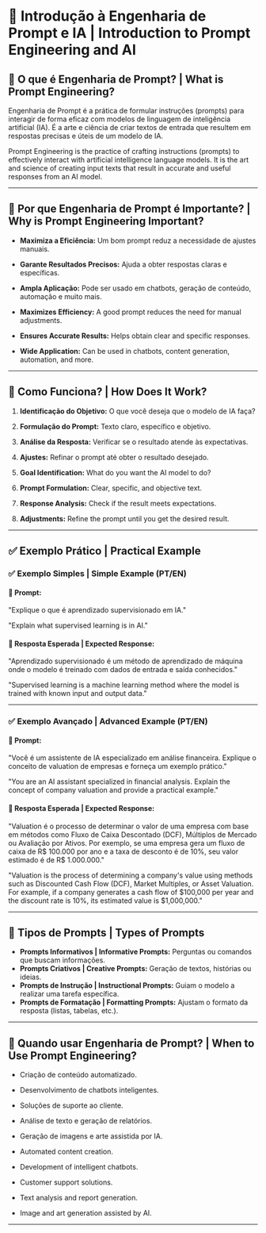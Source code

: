 # 📌 Introdução à Engenharia de Prompt e IA | Introduction to Prompt Engineering and AI

## 📌 O que é Engenharia de Prompt? | What is Prompt Engineering?
Engenharia de Prompt é a prática de formular instruções (prompts) para interagir de forma eficaz com modelos de linguagem de inteligência artificial (IA). É a arte e ciência de criar textos de entrada que resultem em respostas precisas e úteis de um modelo de IA.

Prompt Engineering is the practice of crafting instructions (prompts) to effectively interact with artificial intelligence language models. It is the art and science of creating input texts that result in accurate and useful responses from an AI model.

---

## 🚀 Por que Engenharia de Prompt é Importante? | Why is Prompt Engineering Important?
- **Maximiza a Eficiência:** Um bom prompt reduz a necessidade de ajustes manuais.
- **Garante Resultados Precisos:** Ajuda a obter respostas claras e específicas.
- **Ampla Aplicação:** Pode ser usado em chatbots, geração de conteúdo, automação e muito mais.

- **Maximizes Efficiency:** A good prompt reduces the need for manual adjustments.
- **Ensures Accurate Results:** Helps obtain clear and specific responses.
- **Wide Application:** Can be used in chatbots, content generation, automation, and more.

---

## 🔧 Como Funciona? | How Does It Work?
1. **Identificação do Objetivo:** O que você deseja que o modelo de IA faça?
2. **Formulação do Prompt:** Texto claro, específico e objetivo.
3. **Análise da Resposta:** Verificar se o resultado atende às expectativas.
4. **Ajustes:** Refinar o prompt até obter o resultado desejado.

1. **Goal Identification:** What do you want the AI model to do?
2. **Prompt Formulation:** Clear, specific, and objective text.
3. **Response Analysis:** Check if the result meets expectations.
4. **Adjustments:** Refine the prompt until you get the desired result.

---

## ✅ Exemplo Prático | Practical Example

### ✅ Exemplo Simples | Simple Example (PT/EN)
#### 🔹 Prompt:
"Explique o que é aprendizado supervisionado em IA."

"Explain what supervised learning is in AI."

#### 🔹 Resposta Esperada | Expected Response:
"Aprendizado supervisionado é um método de aprendizado de máquina onde o modelo é treinado com dados de entrada e saída conhecidos."

"Supervised learning is a machine learning method where the model is trained with known input and output data."

---

### ✅ Exemplo Avançado | Advanced Example (PT/EN)
#### 🔹 Prompt:
"Você é um assistente de IA especializado em análise financeira. Explique o conceito de valuation de empresas e forneça um exemplo prático."

"You are an AI assistant specialized in financial analysis. Explain the concept of company valuation and provide a practical example."

#### 🔹 Resposta Esperada | Expected Response:
"Valuation é o processo de determinar o valor de uma empresa com base em métodos como Fluxo de Caixa Descontado (DCF), Múltiplos de Mercado ou Avaliação por Ativos. Por exemplo, se uma empresa gera um fluxo de caixa de R$ 100.000 por ano e a taxa de desconto é de 10%, seu valor estimado é de R$ 1.000.000."

"Valuation is the process of determining a company's value using methods such as Discounted Cash Flow (DCF), Market Multiples, or Asset Valuation. For example, if a company generates a cash flow of $100,000 per year and the discount rate is 10%, its estimated value is $1,000,000."

---

## 📌 Tipos de Prompts | Types of Prompts
- **Prompts Informativos | Informative Prompts:** Perguntas ou comandos que buscam informações.
- **Prompts Criativos | Creative Prompts:** Geração de textos, histórias ou ideias.
- **Prompts de Instrução | Instructional Prompts:** Guiam o modelo a realizar uma tarefa específica.
- **Prompts de Formatação | Formatting Prompts:** Ajustam o formato da resposta (listas, tabelas, etc.).

---

## 📌 Quando usar Engenharia de Prompt? | When to Use Prompt Engineering?
- Criação de conteúdo automatizado.
- Desenvolvimento de chatbots inteligentes.
- Soluções de suporte ao cliente.
- Análise de texto e geração de relatórios.
- Geração de imagens e arte assistida por IA.

- Automated content creation.
- Development of intelligent chatbots.
- Customer support solutions.
- Text analysis and report generation.
- Image and art generation assisted by AI.
---
